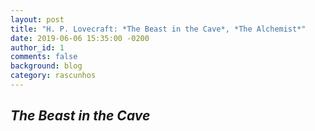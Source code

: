 ```yaml
---
layout: post
title: "H. P. Lovecraft: *The Beast in the Cave*, *The Alchemist*"
date: 2019-06-06 15:35:00 -0200
author_id: 1
comments: false
background: blog
category: rascunhos
---
```


## *The Beast in the Cave*
